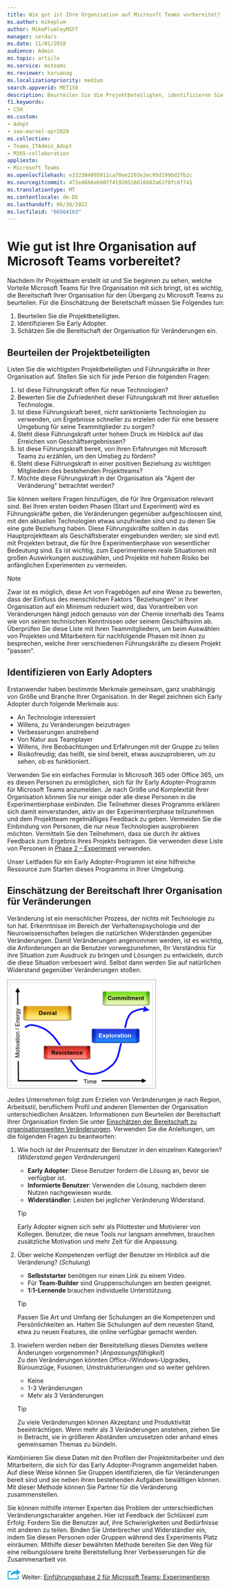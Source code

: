 ```yaml
---
title: Wie gut ist Ihre Organisation auf Microsoft Teams vorbereitet?
ms.author: mikeplum
author: MikePlumleyMSFT
manager: serdars
ms.date: 11/01/2018
audience: Admin
ms.topic: article
ms.service: msteams
ms.reviewer: karuanag
ms.localizationpriority: medium
search.appverid: MET150
description: Beurteilen Sie die Projektbeteiligten, identifizieren Sie Early Adopter, und beurteilen Sie, ob Ihre Organisation für den Umstieg auf Microsoft Teams bereit ist.
f1.keywords:
- CSH
ms.custom:
- Adopt
- seo-marvel-apr2020
ms.collection:
- Teams_ITAdmin_Adopt
- M365-collaboration
appliesto:
- Microsoft Teams
ms.openlocfilehash: e332304995011ca70ee2203e2ec95d199bd2fb2c
ms.sourcegitcommit: 472e46b6eb907f41920516616683a61f0fc6f741
ms.translationtype: MT
ms.contentlocale: de-DE
ms.lasthandoff: 06/30/2022
ms.locfileid: "66564163"
---
```

# <a name="how-ready-is-your-organization-for-microsoft-teams"></a>Wie gut ist Ihre Organisation auf Microsoft Teams vorbereitet?

Nachdem Ihr Projektteam erstellt ist und Sie beginnen zu sehen, welche Vorteile Microsoft Teams für Ihre Organisation mit sich bringt, ist es wichtig, die Bereitschaft Ihrer Organisation für den Übergang zu Microsoft Teams zu beurteilen. Für die Einschätzung der Bereitschaft müssen Sie Folgendes tun:

1. Beurteilen Sie die Projektbeteiligten.
2. Identifizieren Sie Early Adopter.
3. Schätzen Sie die Bereitschaft der Organisation für Veränderungen ein. 

## <a name="assess-your-stakeholders"></a>Beurteilen der Projektbeteiligten

Listen Sie die wichtigsten Projektbeteiligten und Führungskräfte in Ihrer Organisation auf. Stellen Sie sich für jede Person die folgenden Fragen:
 
1. Ist diese Führungskraft offen für neue Technologien?
2. Bewerten Sie die Zufriedenheit dieser Führungskraft mit Ihrer aktuellen Technologie.
3. Ist diese Führungskraft bereit, nicht sanktionierte Technologien zu verwenden, um Ergebnisse schneller zu erzielen oder für eine bessere Umgebung für seine Teammitglieder zu sorgen?
4. Steht diese Führungskraft unter hohem Druck im Hinblick auf das Erreichen von Geschäftsergebnissen? 
5. Ist diese Führungskraft bereit, von ihren Erfahrungen mit Microsoft Teams zu erzählen, um den Umstieg zu fördern?
6. Steht diese Führungskraft in einer positiven Beziehung zu wichtigen Mitgliedern des bestehenden Projektteams?
7. Möchte diese Führungskraft in der Organisation als "Agent der Veränderung" betrachtet werden?  

Sie können weitere Fragen hinzufügen, die für Ihre Organisation relevant sind. Bei Ihren ersten beiden Phasen (Start und Experiment) wird es Führungskräfte geben, die Veränderungen gegenüber aufgeschlossen sind, mit den aktuellen Technologien etwas unzufrieden sind und zu denen Sie eine gute Beziehung haben. Diese Führungskräfte sollten in das Hauptprojektteam als Geschäftsberater eingebunden werden; sie sind evtl. mit Projekten betraut, die für Ihre Experimentierphase von wesentlicher Bedeutung sind. Es ist wichtig, zum Experimentieren reale Situationen mit großen Auswirkungen auszuwählen, und Projekte mit hohem Risiko bei anfänglichen Experimenten zu vermeiden.
   
> [!NOTE]
> Zwar ist es möglich, diese Art von Fragebögen auf eine Weise zu bewerten, dass der Einfluss des menschlichen Faktors "Beziehungen" in Ihrer Organisation auf ein Minimum reduziert wird, das Vorantreiben von Veränderungen hängt jedoch genauso von der Chemie innerhalb des Teams wie von seinen technischen Kenntnissen oder seinem Geschäftssinn ab. Überprüfen Sie diese Liste mit Ihren Teammitgliedern, um beim Auswählen von Projekten und Mitarbeitern für nachfolgende Phasen mit ihnen zu besprechen, welche ihrer verschiedenen Führungskräfte zu diesem Projekt "passen". 

## <a name="identify-early-adopters"></a>Identifizieren von Early Adopters

Erstanwender haben bestimmte Merkmale gemeinsam, ganz unabhängig von Größe und Branche Ihrer Organisation. In der Regel zeichnen sich Early Adopter durch folgende Merkmale aus:

- An Technologie interessiert
- Willens, zu Veränderungen beizutragen
- Verbesserungen anstrebend
- Von Natur aus Teamplayer
- Willens, ihre Beobachtungen und Erfahrungen mit der Gruppe zu teilen
- Risikofreudig; das heißt, sie sind bereit, etwas auszuprobieren, um zu sehen, ob es funktioniert.

Verwenden Sie ein einfaches Formular in Microsoft 365 oder Office 365, um es diesen Personen zu ermöglichen, sich für Ihr Early Adopter-Programm für Microsoft Teams anzumelden. Je nach Größe und Komplexität Ihrer Organisation können Sie nur einige oder alle diese Personen in die Experimentierphase einbinden. Die Teilnehmer dieses Programms erklären sich damit einverstanden, aktiv an der Experimentierphase teilzunehmen und dem Projektteam regelmäßiges Feedback zu geben. Vermeiden Sie die Einbindung von Personen, die nur neue Technologien ausprobieren möchten. Vermitteln Sie den Teilnehmern, dass sie durch ihr aktives Feedback zum Ergebnis Ihres Projekts beitragen. Sie verwenden diese Liste von Personen in [Phase 2 – Experiment](teams-adoption-phase2-experiment.md) verwenden.

Unser Leitfaden für ein Early Adopter-Programm ist eine hilfreiche Ressource zum Starten dieses Programms in Ihrer Umgebung.  
 
## <a name="assess-your-organizations-readiness-for-change"></a>Einschätzung der Bereitschaft Ihrer Organisation für Veränderungen

Veränderung ist ein menschlicher Prozess, der nichts mit Technologie zu tun hat. Erkenntnisse im Bereich der Verhaltenspsychologie und der Neurowissenschaften belegen die natürlichen Widerständen gegenüber Veränderungen. Damit Veränderungen angenommen werden, ist es wichtig, die Anforderungen an die Benutzer vorwegzunehmen, Ihr Verständnis für ihre Situation zum Ausdruck zu bringen und Lösungen zu entwickeln, durch die diese Situation verbessert wird. Selbst dann werden Sie auf natürlichen Widerstand gegenüber Veränderungen stoßen.  

![Diagramm, das den Widerstand gegen Änderungen veranschaulicht.](media/teams-adoption-resistance.png)

Jedes Unternehmen folgt zum Erzielen von Veränderungen je nach Region, Arbeitsstil, beruflichem Profil und anderen Elementen der Organisation unterschiedlichen Ansätzen. Informationen zum Beurteilen der Bereitschaft Ihrer Organisation finden Sie unter [Einschätzen der Bereitschaft zu organisationsweiten Veränderungen](upgrade-org-change-readiness.md). Verwenden Sie die Anleitungen, um die folgenden Fragen zu beantworten:

1. Wie hoch ist der Prozentsatz der Benutzer in den einzelnen Kategorien? (*Widerstand gegen Veränderungen*)
    - **Early Adopter**: Diese Benutzer fordern die Lösung an, bevor sie verfügbar ist.
    - **Informierte Benutzer**: Verwenden die Lösung, nachdem deren Nutzen nachgewiesen wurde.
    - **Widerständler**: Leisten bei jeglicher Veränderung Widerstand.
    
   > [!TIP]
   > Early Adopter eignen sich sehr als Pilottester und Motivierer von Kollegen. Benutzer, die neue Tools nur langsam annehmen, brauchen zusätzliche Motivation und mehr Zeit für die Anpassung. 

2. Über welche Kompetenzen verfügt der Benutzer im Hinblick auf die Veränderung? (*Schulung*)
    - **Selbststarter** benötigen nur einen Link zu einem Video.
    - Für **Team-Builder** sind Gruppenschulungen am besten geeignet.
    - **1:1-Lernende** brauchen individuelle Unterstützung.

    > [!TIP]
    > Passen Sie Art und Umfang der Schulungen an die Kompetenzen und Persönlichkeiten an. Halten Sie Schulungen auf dem neuesten Stand, etwa zu neuen Features, die online verfügbar gemacht werden.

3. Inwiefern werden neben der Bereitstellung dieses Dienstes weitere Änderungen vorgenommen? (*Anpassungsfähigkeit*) <br/>Zu den Veränderungen könnten Office-/Windows-Upgrades, Büroumzüge, Fusionen, Umstrukturierungen und so weiter gehören.
    - Keine
    - 1-3 Veränderungen
    - Mehr als 3 Veränderungen
 
    > [!TIP] 
    > Zu viele Veränderungen können Akzeptanz und Produktivität beeinträchtigen. Wenn mehr als 3 Veränderungen anstehen, ziehen Sie in Betracht, sie in größeren Abständen umzusetzen oder anhand eines gemeinsamen Themas zu bündeln.  

Kombinieren Sie diese Daten mit den Profilen der Projektmitarbeiter und den Mitarbeitern, die sich für das Early Adopter-Programm angemeldet haben. Auf diese Weise können Sie Gruppen identifizieren, die für Veränderungen bereit sind und sie neben ihren bestehenden Aufgaben bewältigen können. Mit dieser Methode können Sie Partner für die Veränderung zusammenstellen.

Sie können mithilfe interner Experten das Problem der unterschiedlichen Veränderungscharakter angehen. Hier ist Feedback der Schlüssel zum Erfolg: Fordern Sie die Benutzer auf, ihre Schwierigkeiten und Bedürfnisse mit anderen zu teilen. Binden Sie Unterbrecher und Widerständler ein, indem Sie diesen Personen oder Gruppen während des Experiments Platz einräumen. Mithilfe dieser bewährten Methode bereiten Sie den Weg für eine reibungslosere breite Bereitstellung Ihrer Verbesserungen für die Zusammenarbeit vor.  

![Ein Symbol, das den nächsten Schritt darstellt.](media/teams-adoption-next-icon.png) Weiter: [Einführungsphase 2 für Microsoft Teams: Experimentieren](teams-adoption-phase2-experiment.md) 
